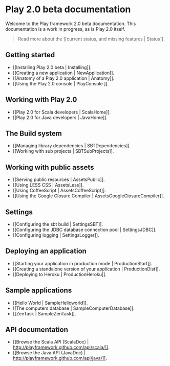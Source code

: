 # Play 2.0 beta documentation

Welcome to the Play framework 2.0 beta documentation. This documentation is a work in progress, as is Play 2.0 itself. 

> Read more about the [[current status, and missing features | Status]].

## Getting started

- [[Installing Play 2.0 beta | Installing]].
- [[Creating a new application | NewApplication]].
- [[Anatomy of a Play 2.0 application | Anatomy]].
- [[Using the Play 2.0 console | PlayConsole ]].

## Working with Play 2.0

- [[Play 2.0 for Scala developers | ScalaHome]].
- [[Play 2.0 for Java developers | JavaHome]].

## The Build system

- [[Managing library dependencies | SBTDependencies]].
- [[Working with sub projects | SBTSubProjects]].

## Working with public assets

- [[Serving public resources | AssetsPublic]].
- [[Using LESS CSS | AssetsLess]].
- [[Using CoffeeScript | AssetsCoffeeScript]].
- [[Using the Google Closure Compiler | AssetsGoogleClosureCompiler]].

## Settings

- [[Configuring the sbt build | SettingsSBT]].
- [[Configuring the JDBC database connection pool | SettingsJDBC]].
- [[Configuring logging | SettingsLogger]].

## Deploying an application

- [[Starting your application in production mode | ProductionStart]].
- [[Creating a standalone version of your application | ProductionDist]].
- [[Deploying to Heroku | ProductionHeroku]].

## Sample applications

- [[Hello World | SampleHelloworld]].
- [[The computers database | SampleComputerDatabase]].
- [[ZenTask | SampleZenTask]].

## API documentation

- [[Browse the Scala API (ScalaDoc) | http://playframework.github.com/api/scala/]].
- [[Browse the Java API (JavaDoc) | http://playframework.github.com/api/java/]].
